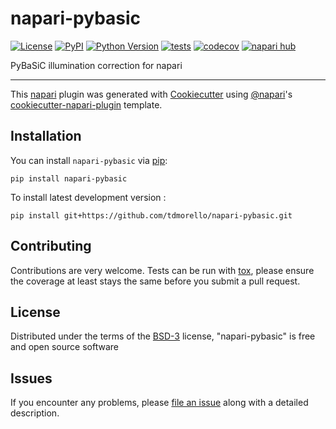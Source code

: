 # napari-pybasic

[![License](https://img.shields.io/pypi/l/napari-pybasic.svg?color=green)](https://github.com/tdmorello/napari-pybasic/raw/main/LICENSE)
[![PyPI](https://img.shields.io/pypi/v/napari-pybasic.svg?color=green)](https://pypi.org/project/napari-pybasic)
[![Python Version](https://img.shields.io/pypi/pyversions/napari-pybasic.svg?color=green)](https://python.org)
[![tests](https://github.com/tdmorello/napari-pybasic/workflows/tests/badge.svg)](https://github.com/tdmorello/napari-pybasic/actions)
[![codecov](https://codecov.io/gh/tdmorello/napari-pybasic/branch/main/graph/badge.svg)](https://codecov.io/gh/tdmorello/napari-pybasic)
[![napari hub](https://img.shields.io/endpoint?url=https://api.napari-hub.org/shields/napari-pybasic)](https://napari-hub.org/plugins/napari-pybasic)

PyBaSiC illumination correction for napari

----------------------------------

This [napari] plugin was generated with [Cookiecutter] using [@napari]'s [cookiecutter-napari-plugin] template.

<!--
Don't miss the full getting started guide to set up your new package:
https://github.com/napari/cookiecutter-napari-plugin#getting-started

and review the napari docs for plugin developers:
https://napari.org/plugins/stable/index.html
-->

## Installation

You can install `napari-pybasic` via [pip]:

    pip install napari-pybasic



To install latest development version :

    pip install git+https://github.com/tdmorello/napari-pybasic.git


## Contributing

Contributions are very welcome. Tests can be run with [tox], please ensure
the coverage at least stays the same before you submit a pull request.

## License

Distributed under the terms of the [BSD-3] license,
"napari-pybasic" is free and open source software

## Issues

If you encounter any problems, please [file an issue] along with a detailed description.

[napari]: https://github.com/napari/napari
[Cookiecutter]: https://github.com/audreyr/cookiecutter
[@napari]: https://github.com/napari
[MIT]: http://opensource.org/licenses/MIT
[BSD-3]: http://opensource.org/licenses/BSD-3-Clause
[GNU GPL v3.0]: http://www.gnu.org/licenses/gpl-3.0.txt
[GNU LGPL v3.0]: http://www.gnu.org/licenses/lgpl-3.0.txt
[Apache Software License 2.0]: http://www.apache.org/licenses/LICENSE-2.0
[Mozilla Public License 2.0]: https://www.mozilla.org/media/MPL/2.0/index.txt
[cookiecutter-napari-plugin]: https://github.com/napari/cookiecutter-napari-plugin

[file an issue]: https://github.com/tdmorello/napari-pybasic/issues

[napari]: https://github.com/napari/napari
[tox]: https://tox.readthedocs.io/en/latest/
[pip]: https://pypi.org/project/pip/
[PyPI]: https://pypi.org/
